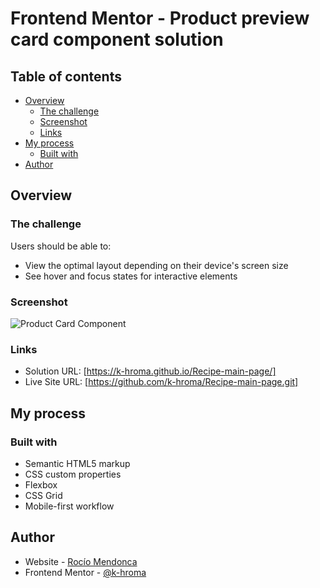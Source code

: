 # Frontend Mentor - Product preview card component solution

## Table of contents

- [Overview](#overview)
  - [The challenge](#the-challenge)
  - [Screenshot](#screenshot)
  - [Links](#links)
- [My process](#my-process)
  - [Built with](#built-with)
- [Author](#author)

## Overview

### The challenge

Users should be able to:

- View the optimal layout depending on their device's screen size
- See hover and focus states for interactive elements

### Screenshot

![Product Card Component](./assets/images/Screenshot.png)


### Links

- Solution URL: [https://k-hroma.github.io/Recipe-main-page/]
- Live Site URL: [https://github.com/k-hroma/Recipe-main-page.git]

## My process

### Built with

- Semantic HTML5 markup
- CSS custom properties
- Flexbox
- CSS Grid
- Mobile-first workflow

## Author

- Website - [Rocío Mendonca](https://www.linkedin.com/in/rocio-mendonca-gainza-/)
- Frontend Mentor - [@k-hroma](https://www.frontendmentor.io/profile/k-hroma)


